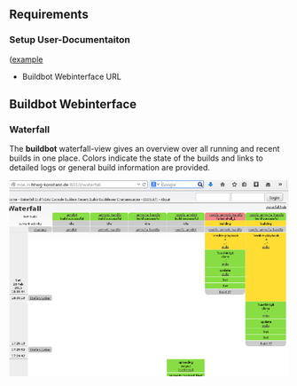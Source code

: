 ## Requirements

### Setup User-Documentaiton
([example](../../setup/examples/user-documentation.md)
* Buildbot Webinterface URL

## Buildbot Webinterface

### Waterfall
The **buildbot** waterfall-view gives an overview over all running and recent
builds in one place. Colors indicate the state of the builds and links to
detailed logs or general build information are provided.

![Buildbot waterfall example - two buildjobs running](usage/common/img/buildmaster_waterfall_rootfs-builds.png)
